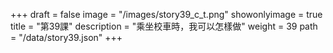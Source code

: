 +++
draft = false 
image = "/images/story39_c_t.png" 
showonlyimage = true 
title = "第39課" 
description = "乘坐校車時，我可以怎樣做" 
weight = 39 
path = "/data/story39.json" 
+++
